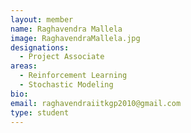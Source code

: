 ```yaml
---
layout: member
name: Raghavendra Mallela
image: RaghavendraMallela.jpg
designations: 
  - Project Associate
areas: 
  - Reinforcement Learning
  - Stochastic Modeling
bio:
email: raghavendraiitkgp2010@gmail.com
type: student
---
```

